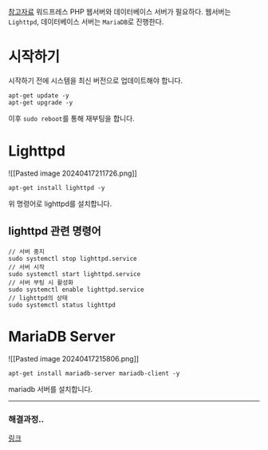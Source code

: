 [참고자료](https://www.howtoforge.com/how-to-install-lighttpd-with-php-and-mariadb-on-debian-10/#install-lighttpd)
워드프레스 PHP 웹서버와 데이터베이스 서버가 필요하다.
웹서버는 `Lighttpd`, 데이터베이스 서버는 `MariaDB`로 진행한다.
# 시작하기
시작하기 전에 시스템을 최신 버전으로 업데이트해야 합니다.
```shell
apt-get update -y
apt-get upgrade -y
```
이후 `sudo reboot`를 통해 재부팅을 합니다.
# Lighttpd
![[Pasted image 20240417211726.png]]
```
apt-get install lighttpd -y
```
위 명령어로 lighttpd를 설치합니다.
## lighttpd 관련 명령어
```
// 서버 중지
sudo systemctl stop lighttpd.service
// 서버 시작
sudo systemctl start lighttpd.service
// 서버 부팅 시 활성화
sudo systemctl enable lighttpd.service
// lighttpd의 상태
sudo systemctl status lighttpd
```
# MariaDB Server
![[Pasted image 20240417215806.png]]
```
apt-get install mariadb-server mariadb-client -y
```
mariadb 서버를 설치합니다.

***
### 해결과정..
[링크](https://discourse.pi-hole.net/t/pi-hole-no-web-interface-access-and-lighttpd-service-failed-to-start/14225/21)
